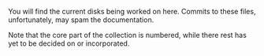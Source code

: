 You will find the current disks being worked on here. Commits to these files, unfortunately, may spam the documentation.

Note that the core part of the collection is numbered, while there rest has yet to be decided on or incorporated.
